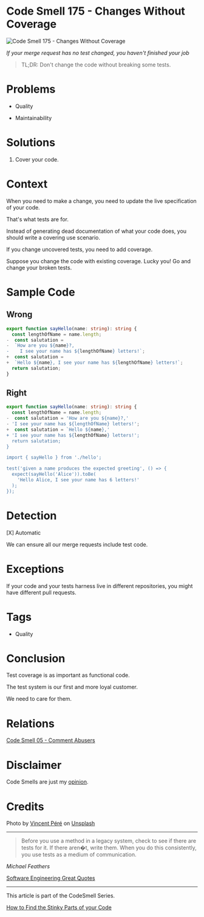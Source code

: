 # Code Smell 175 - Changes Without Coverage
            
![Code Smell 175 - Changes Without Coverage](Code%20Smell%20175%20-%20Changes%20Without%20Coverage.jpg)

*If your merge request has no test changed, you haven't finished your job*

> TL;DR: Don't change the code without breaking some tests.

# Problems

- Quality

- Maintainability

# Solutions

1. Cover your code.

# Context

When you need to make a change, you need to update the live specification of your code.

That's what tests are for.

Instead of generating dead documentation of what your code does, you should write a covering use scenario.

If you change uncovered tests, you need to add coverage.

Suppose you change the code with existing coverage. Lucky you! Go and change your broken tests.

# Sample Code

## Wrong

<!-- [Gist Url](https://gist.github.com/mcsee/51317c09b8994b6cb57e09e2059a5d9b) -->

```typescript
export function sayHello(name: string): string {
  const lengthOfName = name.length;
-  const salutation =
-  `How are you ${name}?, 
-    I see your name has ${lengthOfName} letters!`;
+  const salutation = 
+  `Hello ${name}, I see your name has ${lengthOfName} letters!`;
  return salutation;
}
```

## Right

<!-- [Gist Url](https://gist.github.com/mcsee/7a5adcac0ead17d037924b6fd47888fb) -->

```typescript
export function sayHello(name: string): string {
  const lengthOfName = name.length;
-  const salutation = 'How are you ${name}?,'
- 'I see your name has ${lengthOfName} letters!';
+  const salutation = `Hello ${name},'
+ 'I see your name has ${lengthOfName} letters!';
  return salutation;
}

import { sayHello } from './hello';

test('given a name produces the expected greeting', () => {
  expect(sayHello('Alice')).toBe(
    'Hello Alice, I see your name has 6 letters!'
  );
});
```

# Detection

[X] Automatic 

We can ensure all our merge requests include test code.

# Exceptions

If your code and your tests harness live in different repositories, you might have different pull requests.

# Tags

- Quality

# Conclusion

Test coverage is as important as functional code. 

The test system is our first and more loyal customer. 

We need to care for them.

# Relations

[Code Smell 05 - Comment Abusers](https://github.com/mcsee/Software-Design-Articles/tree/main/Articles/Code%20Smells/Code%20Smell%2005%20-%20Comment%20Abusers/readme.md)
 
# Disclaimer

Code Smells are just my [opinion](https://github.com/mcsee/Software-Design-Articles/tree/main/Articles/Blogging/I%20Wrote%20More%20than%2090%20Articles%20on%202021%20Here%20is%20What%20I%20Learned/readme.md).

# Credits

Photo by [Vincent Péré](https://unsplash.com/@vinzpr) on [Unsplash](https://unsplash.com/s/photos/umbrella)  

* * *

> Before you use a method in a legacy system, check to see if there are tests for it. If there aren�t, write them. When you do this consistently, you use tests as a medium of communication.

_Michael Feathers_

[Software Engineering Great Quotes](https://github.com/mcsee/Software-Design-Articles/tree/main/Articles/Quotes/Software%20Engineering%20Great%20Quotes/readme.md)

* * *

This article is part of the CodeSmell Series.

[How to Find the Stinky Parts of your Code](https://github.com/mcsee/Software-Design-Articles/tree/main/Articles/Code%20Smells/How%20to%20Find%20the%20Stinky%20parts%20of%20your%20Code/readme.md)